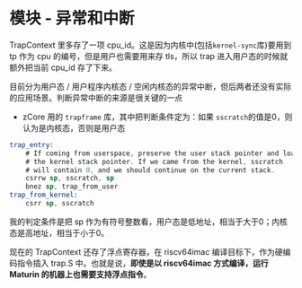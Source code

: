 # 模块 - 异常和中断

TrapContext 里多存了一项 cpu_id。这是因为内核中(包括`kernel-sync`库)要用到 tp 作为 cpu 的编号，但是用户也需要用来存 tls，所以 trap 进入用户态的时候就额外把当前 cpu_id 存了下来。

目前分为用户态 / 用户程序内核态 / 空闲内核态的异常中断，但后两者还没有实际的应用场景。判断异常中断的来源是很关键的一点

- zCore 用的 `trapframe` 库，其中把判断条件定为：如果 `sscratch`的值是0，则认为是内核态，否则是用户态

```nasm
trap_entry:
    # If coming from userspace, preserve the user stack pointer and load
    # the kernel stack pointer. If we came from the kernel, sscratch
    # will contain 0, and we should continue on the current stack.
    csrrw sp, sscratch, sp
    bnez sp, trap_from_user
trap_from_kernel:
    csrr sp, sscratch
```

我的判定条件是把 sp 作为有符号整数看，用户态是低地址，相当于大于0；内核态是高地址，相当于小于0。



现在的 TrapContext 还存了浮点寄存器，在 riscv64imac 编译目标下，作为硬编码指令插入 trap.S 中。也就是说，**即使是以 riscv64imac 方式编译，运行 Maturin 的机器上也需要支持浮点指令**。


